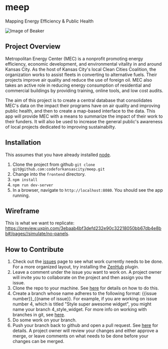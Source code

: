 # meep
Mapping Energy Efficiency &amp; Public Health

![Image of Beaker](https://s.abcnews.com/images/US/abc_ann_wtb_beeker_091111_ms.jpg)

## Project Overview 

Metropolitan Energy Center (MEC) is a nonprofit promoting energy efficiency, economic development, and environmental vitality in and around Kansas City. As the host of Kansas City's local Clean Cities Coalition, the organization works to assist fleets in converting to alternative fuels. Their projects improve air quality and reduce the use of foreign oil. MEC also takes an active role in reducing energy consumption of residential and commercial buildings by providing training, online tools, and low cost audits. 

The aim of this project is to create a central database that consolidates MEC's data on the impact their programs have on air quality  and improving public health, and then to create a map-based interface to the data. This app will provide MEC with a means to summarize the impact of their work to their funders. It will also be used to increase the general public's awareness of local projects dedicated to improving sustainabilty.

## Installation

This assumes that you have already installed [node](https://nodejs.org/en/). 

1. Clone the project from github ```git clone git@github.com:codeforkansascity/meep.git```
2. Change into the ```frontend``` directory.
3. ```npm install```
4. ```npm run dev-server```
5. In a browser, navigate to ```http://localhost:8080```. You should see the app running.


## Wireframe
This is what we want to replicate: https://preview.uxpin.com/3ebaab4bf3defd232e90c32218050bb67db4e8bb#/pages//simulate/no-panels. 

## How to Contribute

1. Check out the [issues](https://github.com/codeforkansascity/meep/issues) page to see what work currently needs to be done. For a more organized layout, try installing the [ZenHub](https://www.zenhub.com/extension) plugin. 
2. Leave a comment under the issue you want to work on. A project owner will invite you to collaborate on the project and then assign you the issue.  
3. Clone the repo to your machine. See [here](https://help.github.com/articles/cloning-a-repository/#platform-all) for details on how to do this.
4. Create a branch whose name adheres to the following format: {{issue number}}_{{name of issue}}. For example, if you are working on issue number 4, which is titled "Style super awesome widget", you might name your branch 4_style_widget. For more info on working with branches in git, see [here](https://git-scm.com/book/en/v2/Git-Branching-Basic-Branching-and-Merging).
5. Do some work on your branch. 
6. Push your branch back to github and open a pull request. See [here](https://help.github.com/articles/pushing-to-a-remote/) for details. A project owner will review your changes and either approve a merge, or leave comments on what needs to be done before your changes can be merged. 



 
